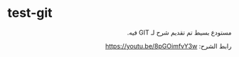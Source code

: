 # test-git

<div dir="rtl">
مستودع بسيط تم تقديم شرح لـ GIT فيه.
  
رابط الشرح: https://youtu.be/8pGOimfvY3w
</div>
